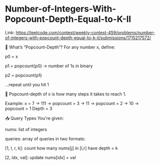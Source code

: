 # Number-of-Integers-With-Popcount-Depth-Equal-to-K-II
Link: https://leetcode.com/contest/weekly-contest-459/problems/number-of-integers-with-popcount-depth-equal-to-k-ii/submissions/1715217572/

🧠 What’s “Popcount-Depth”?
For any number x, define:

p0 = x

p1 = popcount(p0) → number of 1s in binary

p2 = popcount(p1)

...repeat until you hit 1

🧨 Popcount-depth of x is how many steps it takes to reach 1.

Example: x = 7 → 111 → popcount = 3 → 11 → popcount = 2 → 10 → popcount = 1 Depth = 3

📥 Query Types
You're given:

nums: list of integers

queries: array of queries in two formats:

[1, l, r, k]: count how many nums[j] in [l,r] have depth = k

[2, idx, val]: update nums[idx] = val
